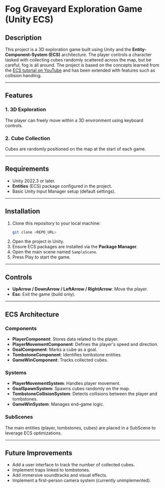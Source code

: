 # Fog Graveyard Exploration Game (Unity ECS)

## **Description**
This project is a 3D exploration game built using Unity and the **Entity-Component-System (ECS)** architecture. The player controls a character tasked with collecting cubes randomly scattered across the map, but be careful, fog is all around.
The project is based on the concepts learned from the [ECS tutorial on YouTube](https://www.youtube.com/watch?v=IO6_6Y_YUdE&list=PLgYNYeZLALscmRpPW5UCy2K10L2HHj7aX) and has been extended with features such as collision handling.

---

## **Features**

### 1. **3D Exploration**
The player can freely move within a 3D environment using keyboard controls.

### 2. **Cube Collection**
Cubes are randomly positioned on the map at the start of each game.

---

## **Requirements**

- Unity 2022.3 or later.
- **Entities** (ECS) package configured in the project.
- Basic Unity Input Manager setup (default settings).

---

## **Installation**

1. Clone this repository to your local machine:
   ```bash
   git clone <REPO_URL>
   ```
2. Open the project in Unity.
3. Ensure ECS packages are installed via the **Package Manager**.
4. Open the main scene named `SampleScene`.
5. Press Play to start the game.

---

## **Controls**

- **UpArrow / DownArrow / LeftArrow / RightArrow**: Move the player.
- **Esc**: Exit the game (build only).

---

## **ECS Architecture**

### **Components**
- **PlayerComponent**: Stores data related to the player.
- **PlayerMovementComponent**: Defines the player's speed and direction.
- **GoalComponent**: Marks a cube as a goal.
- **TombstoneComponent**: Identifies tombstone entities.
- **GameWinComponent**: Tracks collected cubes.

### **Systems**
- **PlayerMovementSystem**: Handles player movement.
- **GoalSpawnSystem**: Spawns cubes randomly on the map.
- **TombstoneCollisionSystem**: Detects collisions between the player and tombstones.
- **GameWinSystem**: Manages end-game logic.

### **SubScenes**
The main entities (player, tombstones, cubes) are placed in a SubScene to leverage ECS optimizations.

---

## **Future Improvements**

- Add a user interface to track the number of collected cubes.
- Implement traps linked to tombstones.
- Add immersive soundtracks and visual effects.
- Implement a first-person camera system (currently unimplemented).


